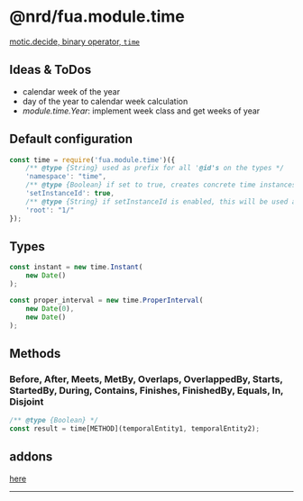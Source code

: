 # @nrd/fua.module.time

[motic.decide, binary operator, `time`](https://github.com/nicosResearchAndDevelopment/nrd-motic/blob/master/decide/operator/time.md)

## Ideas & ToDos

- calendar week of the year
- day of the year to calendar week calculation
- _module.time.Year_: implement week class and get weeks of year

## Default configuration

```javascript
const time = require('fua.module.time')({
    /** @type {String} used as prefix for all '@id's on the types */
    'namespace': "time",
    /** @type {Boolean} if set to true, creates concrete time instances with an '@id' */
    'setInstanceId': true,
    /** @type {String} if setInstanceId is enabled, this will be used as first part of the '@id' */
    'root': "1/"
});
```

## Types

```javascript
const instant = new time.Instant(
    new Date()
);

const proper_interval = new time.ProperInterval(
    new Date(0),
    new Date()
);
```

## Methods

### Before, After, Meets, MetBy, Overlaps, OverlappedBy, Starts, StartedBy, During, Contains, Finishes, FinishedBy, Equals, In, Disjoint

```javascript
/** @type {Boolean} */
const result = time[METHOD](temporalEntity1, temporalEntity2);
```

## addons

[here](./src/addon/README.md)


---

